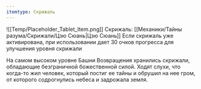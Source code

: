 ```yaml
---
itemtype: Скрижаль
---
```

![[Temp/Placeholder_Tablet_Item.png]]
Скрижаль: [[Механики/Тайны разума/Скрижали/Цзю Сюань|Цзю Сюань]]
Если скрижаль уже активирована, при использовании дает 30 очков прогресса для улучшения уровня скрижали

На самом высоком уровне Башни Возвращения хранились скрижали, обладающие безграничной божественной силой. Ходят слухи, что когда-то жил человек, который постиг ее тайны и обрушил на нее гром, от которого содрогнулись небеса и задрожала земля.
